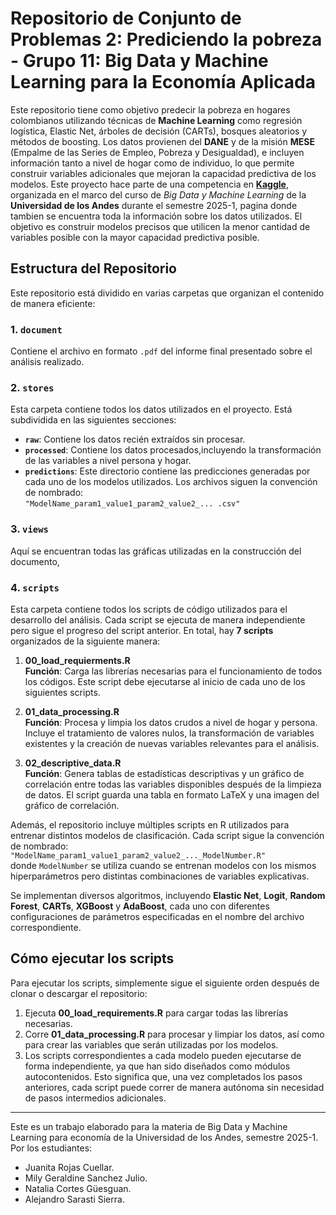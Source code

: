 # Repositorio de Conjunto de Problemas 2: Prediciendo la pobreza - Grupo 11: Big Data y Machine Learning para la Economía Aplicada


Este repositorio tiene como objetivo predecir la pobreza en hogares colombianos utilizando técnicas de **Machine Learning** como regresión logística, Elastic Net, árboles de decisión (CARTs), bosques aleatorios y métodos de boosting. Los datos provienen del **DANE** y de la misión **MESE** (Empalme de las Series de Empleo, Pobreza y Desigualdad), e incluyen información tanto a nivel de hogar como de individuo, lo que permite construir variables adicionales que mejoran la capacidad predictiva de los modelos. Este proyecto hace parte de una competencia en [**Kaggle**](https://www.kaggle.com/competitions/uniandes-bdml-202510-ps-2/team), organizada en el marco del curso de *Big Data y Machine Learning* de la **Universidad de los Andes** durante el semestre 2025-1, pagina donde tambien se encuentra toda la información sobre los datos utilizados.
El objetivo es construir modelos precisos que utilicen la menor cantidad de variables posible con la mayor capacidad predictiva posible.

## Estructura del Repositorio

Este repositorio está dividido en varias carpetas que organizan el contenido de manera eficiente:

### 1. `document`
Contiene el archivo en formato `.pdf` del informe final presentado sobre el análisis realizado.

### 2. `stores`
Esta carpeta contiene todos los datos utilizados en el proyecto. Está subdividida en las siguientes secciones:
- **`raw`**: Contiene los datos recién extraídos sin procesar.
- **`processed`**: Contiene los datos procesados,incluyendo la transformación de las variables a nivel persona y hogar.
- **`predictions`**: Este directorio contiene las predicciones generadas por cada uno de los modelos utilizados. Los archivos siguen la convención de nombrado:  
  `"ModelName_param1_value1_param2_value2_... .csv"`  

### 3. `views`
Aquí se encuentran todas las gráficas utilizadas en la construcción del documento, 

### 4. `scripts`
Esta carpeta contiene todos los scripts de código utilizados para el desarrollo del análisis. Cada script se ejecuta de manera independiente pero sigue el progreso del script anterior. En total, hay **7 scripts** organizados de la siguiente manera:

1. **00_load_requierments.R**  
   **Función**: Carga las librerías necesarias para el funcionamiento de todos los códigos. Este script debe ejecutarse al inicio de cada uno de los siguientes scripts.
   
2. **01_data_processing.R**  
   **Función**: Procesa y limpia los datos crudos a nivel de hogar y persona. Incluye el tratamiento de valores nulos, la transformación de variables existentes y la creación de nuevas variables relevantes para el análisis.

   
3. **02_descriptive_data.R**  
      **Función**: Genera tablas de estadísticas descriptivas y un gráfico de correlación entre todas las variables disponibles después de la limpieza de datos. El script guarda una tabla en formato LaTeX y una imagen del gráfico de correlación.

Además, el repositorio incluye múltiples scripts en R utilizados para entrenar distintos modelos de clasificación. Cada script sigue la convención de nombrado:  
`"ModelName_param1_value1_param2_value2_..._ModelNumber.R"`  
donde `ModelNumber` se utiliza cuando se entrenan modelos con los mismos hiperparámetros pero distintas combinaciones de variables explicativas.

Se implementan diversos algoritmos, incluyendo **Elastic Net**, **Logit**, **Random Forest**, **CARTs**, **XGBoost** y **AdaBoost**, cada uno con diferentes configuraciones de parámetros especificadas en el nombre del archivo correspondiente.
   

## Cómo ejecutar los scripts

Para ejecutar los scripts, simplemente sigue el siguiente orden después de clonar o descargar el repositorio:

1. Ejecuta **00_load_requirements.R** para cargar todas las librerías necesarias.
2. Corre **01_data_processing.R** para procesar y limpiar los datos, así como para crear las variables que serán utilizadas por los modelos.
3. Los scripts correspondientes a cada modelo pueden ejecutarse de forma independiente, ya que han sido diseñados como módulos autocontenidos. Esto significa que, una vez completados los pasos anteriores, cada script puede correr de manera autónoma sin necesidad de pasos intermedios adicionales.

---

Este es un trabajo elaborado para la materia de Big Data y Machine Learning para economía de la Universidad de los Andes, semestre 2025-1.
Por los estudiantes: 
- Juanita Rojas Cuellar.
- Mily Geraldine Sanchez Julio.
- Natalia Cortes Güesguan.
- Alejandro Sarasti Sierra.
